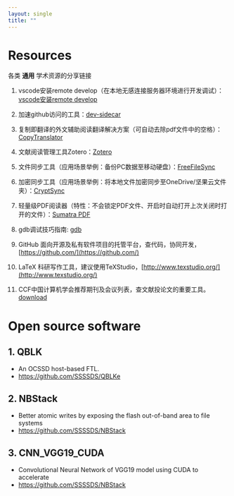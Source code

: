 ```yaml
---
layout: single
title: "" 
---
```

# Resources
各类 **通用** 学术资源的分享链接

1. vscode安装remote develop（在本地无感连接服务器环境进行开发调试）：
[vscode安装remote develop](https://app.yinxiang.com/fx/13484f06-1465-4596-8c03-33b05b107aa6)

2. 加速github访问的工具：[dev-sidecar](https://gitee.com/docmirror/dev-sidecar/releases)

3. 复制即翻译的外文辅助阅读翻译解决方案（可自动去除pdf文件中的空格）：[CopyTranslator](https://copytranslator.github.io/)

4. 文献阅读管理工具Zotero：[Zotero](https://www.zotero.org/)

5. 文件同步工具（应用场景举例：备份PC数据至移动硬盘）：[FreeFileSync](https://freefilesync.org/)

6. 加密同步工具（应用场景举例：将本地文件加密同步至OneDrive/坚果云文件夹）：[CryptSync](https://tools.stefankueng.com/CryptSync.html)

7. 轻量级PDF阅读器（特性：不会锁定PDF文件、开启时自动打开上次关闭时打开的文件）：[Sumatra PDF](https://www.sumatrapdfreader.org/free-pdf-reader)

8. gdb调试技巧指南: [gdb](https://wizardforcel.gitbooks.io/100-gdb-tips/content/set-scheduler-locking-on.html)

9. GitHub 面向开源及私有软件项目的托管平台，查代码，协同开发，[https://github.com/](https://github.com/)

10. LaTeX 科研写作工具，建议使用TeXStudio，[http://www.texstudio.org/](http://www.texstudio.org/)

11. CCF中国计算机学会推荐期刊及会议列表，查文献投论文的重要工具。[download](./assets/resources/中国计算机学会推荐国际学术会议和期刊目录-2019.pdf)

# Open source software
## 1. QBLK
- An OCSSD host-based FTL.
- https://github.com/SSSSDS/QBLKe

## 2. NBStack
- Better atomic writes by exposing the flash out-of-band area to file systems
- https://github.com/SSSSDS/NBStack

## 3. CNN_VGG19_CUDA
- Convolutional Neural Network of VGG19 model using CUDA to accelerate
- https://github.com/SSSSDS/NBStack